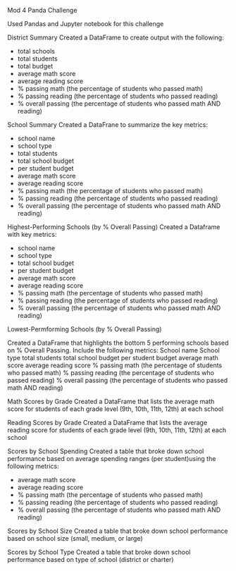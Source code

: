 Mod 4 Panda Challenge

Used Pandas and Jupyter notebook for this challenge

District Summary
Created a DataFrame to create output with the following:
* total schools
* total students
* total budget
* average math score
* average reading score
* % passing math (the percentage of students who passed math)
* % passing reading (the percentage of students who passed reading)
* % overall passing (the percentage of students who passed math AND reading)

School Summary
Created a DataFrane to summarize the key metrics:
* school name
* school type
* total students
* total school budget
* per student budget
* average math score
* average reading score
* % passing math (the percentage of students who passed math)
* % passing reading (the percentage of students who passed reading)
* % overall passing (the percentage of students who passed math AND reading)


Highest-Performing Schools (by % Overall Passing)
Created a Dataframe with key metrics:
* school name
* school type
* total school budget
* per student budget
* average math score
* average reading score
* % passing math (the percentage of students who passed math)
* % passing reading (the percentage of students who passed reading)
* % overall passing (the percentage of students who passed math AND reading)


Lowest-Permforming Schools (by % Overall Passing)

Created a DataFrame that highlights the bottom 5 performing schools based on % Overall Passing. Include the following metrics:
School name
School type
total students
total school budget
per student budget
average math score
average reading score
% passing math (the percentage of students who passed math)
% passing reading (the percentage of students who passed reading)
 % overall passing (the percentage of students who passed math AND reading)

Math Scores by Grade 
Created a DataFrame that lists the average math score for students of each grade level (9th, 10th, 11th, 12th) at each school

Reading Scores by Grade
Created a DataFrame that lists the average reading score for students of each grade level (9th, 10th, 11th, 12th) at each school

Scores by School Spending 
Created a table that broke down school performance based on average spending ranges (per student)using the following metrics:
* average math score
* average reading score
* % passing math (the percentage of students who passed math)
* % passing reading (the percentage of students who passed reading)
* % overall passing (the percentage of students who passed math AND reading)

Scores by School Size
Created a table that broke down school performance based on school size (small, medium, or large)

Scores by School Type
Created a table that broke down school performance based on type of school (district or charter)

